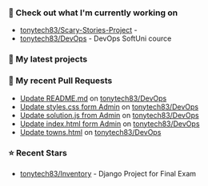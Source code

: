 ### 👷 Check out what I'm currently working on

- [tonytech83/Scary-Stories-Project](https://github.com/tonytech83/Scary-Stories-Project) - 
- [tonytech83/DevOps](https://github.com/tonytech83/DevOps) - DevOps SoftUni cource
### 🌱 My latest projects

### 🔨 My recent Pull Requests

- [Update README.md](https://github.com/tonytech83/DevOps/pull/20) on [tonytech83/DevOps](https://github.com/tonytech83/DevOps)
- [Update styles.css form Admin](https://github.com/tonytech83/DevOps/pull/8) on [tonytech83/DevOps](https://github.com/tonytech83/DevOps)
- [Update solution.js from Admin](https://github.com/tonytech83/DevOps/pull/7) on [tonytech83/DevOps](https://github.com/tonytech83/DevOps)
- [Update index.html form Admin](https://github.com/tonytech83/DevOps/pull/6) on [tonytech83/DevOps](https://github.com/tonytech83/DevOps)
- [Update towns.html](https://github.com/tonytech83/DevOps/pull/1) on [tonytech83/DevOps](https://github.com/tonytech83/DevOps)
### ⭐ Recent Stars

- [tonytech83/Inventory](https://github.com/tonytech83/Inventory) - Django Project for Final Exam
